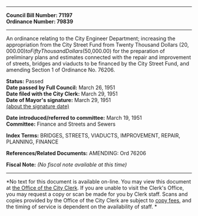 * * * * *  
  
**Council Bill Number: [](#h0)[](#h2)71197**   
**Ordinance Number: 79839**  
  
* * * * *  
  
An ordinance relating to the City Engineer Department; increasing the appropriation from the City Street Fund from Twenty Thousand Dollars ($20,000.00) to Fifty Thousand Dollars ($50,000.00) for the preparation of preliminary plans and estimates connected with the repair and improvement of streets, bridges and viaducts to be financed by the City Street Fund, and amending Section 1 of Ordinance No. 76206.  
  
**Status:** Passed   
**Date passed by Full Council:** March 26, 1951   
**Date filed with the City Clerk:** March 29, 1951   
**Date of Mayor's signature:** March 29, 1951   
[(about the signature date)](/~public/approvaldate.htm)   
  
  
**Date introduced/referred to committee:** March 19, 1951   
**Committee:** Finance and Streets and Sewers   
  
**Index Terms:** BRIDGES, STREETS, VIADUCTS, IMPROVEMENT, REPAIR, PLANNING, FINANCE  
  
**References/Related Documents:** AMENDING: Ord 76206  
  
**Fiscal Note:** *(No fiscal note available at this time)*  
  
* * * * *  
  
*No text for this document is available on-line. You may view this document at [the Office of the City Clerk](http://www.seattle.gov/leg/clerk/contactUs.htm). If you are unable to visit the Clerk's Office, you may request a copy or scan be made for you by Clerk staff. Scans and copies provided by the Office of the City Clerk are subject to [copy fees](http://clerk.seattle.gov/~public/clerkfees.htm), and the timing of service is dependent on the availability of staff. *  
  
  
